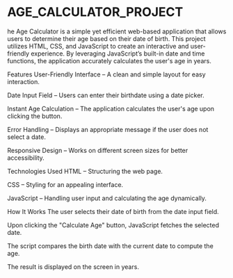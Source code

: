 # AGE_CALCULATOR_PROJECT

he Age Calculator is a simple yet efficient web-based application that allows users to determine their age based on their date of birth. This project utilizes HTML, CSS, and JavaScript to create an interactive and user-friendly experience. By leveraging JavaScript’s built-in date and time functions, the application accurately calculates the user's age in years.

Features
User-Friendly Interface – A clean and simple layout for easy interaction.

Date Input Field – Users can enter their birthdate using a date picker.

Instant Age Calculation – The application calculates the user's age upon clicking the button.

Error Handling – Displays an appropriate message if the user does not select a date.

Responsive Design – Works on different screen sizes for better accessibility.

Technologies Used
HTML – Structuring the web page.

CSS – Styling for an appealing interface.

JavaScript – Handling user input and calculating the age dynamically.

How It Works
The user selects their date of birth from the date input field.

Upon clicking the "Calculate Age" button, JavaScript fetches the selected date.

The script compares the birth date with the current date to compute the age.

The result is displayed on the screen in years.

